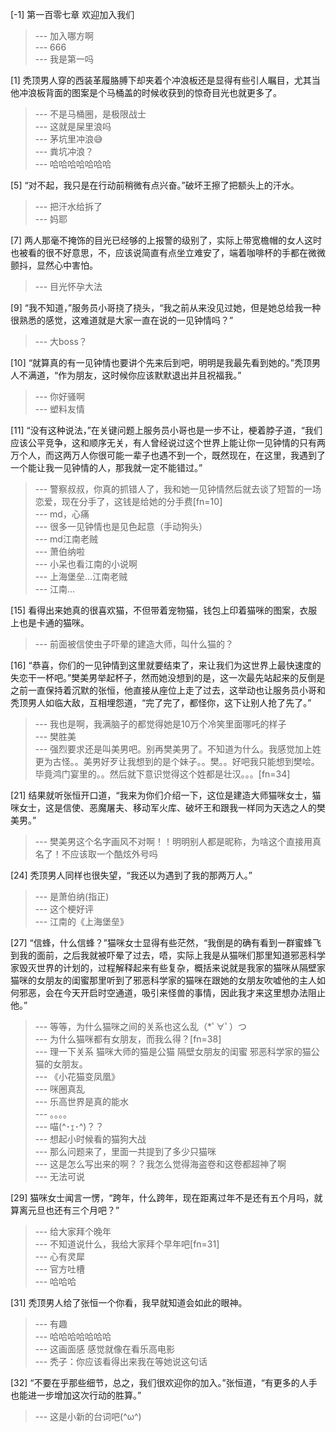 
[-1] 第一百零七章 欢迎加入我们
>--- 加入哪方啊<br>
>--- 666<br>
>--- 我是第一吗<br>

[1] 秃顶男人穿的西装革履胳膊下却夹着个冲浪板还是显得有些引人瞩目，尤其当他冲浪板背面的图案是个马桶盖的时候收获到的惊奇目光也就更多了。
>--- 不是马桶圈，是极限战士<br>
>--- 这就是屎里浪吗<br>
>--- 茅坑里冲浪😅<br>
>--- 粪坑冲浪？<br>
>--- 哈哈哈哈哈哈哈<br>

[5] “对不起，我只是在行动前稍微有点兴奋。”破坏王擦了把额头上的汗水。
>--- 把汗水给拆了<br>
>--- 妈耶<br>

[7] 两人那毫不掩饰的目光已经够的上报警的级别了，实际上带宽檐帽的女人这时也被看的很不好意思，不，应该说简直有点坐立难安了，端着咖啡杯的手都在微微颤抖，显然心中害怕。
>--- 目光怀孕大法<br>

[9] “我不知道，”服务员小哥挠了挠头，“我之前从来没见过她，但是她总给我一种很熟悉的感觉，这难道就是大家一直在说的一见钟情吗？”
>--- 大boss？<br>

[10] “就算真的有一见钟情也要讲个先来后到吧，明明是我最先看到她的。”秃顶男人不满道，“作为朋友，这时候你应该默默退出并且祝福我。”
>--- 你好骚啊<br>
>--- 塑料友情<br>

[11] “没有这种说法，”在关键问题上服务员小哥也是一步不让，梗着脖子道，“我们应该公平竞争，这和顺序无关，有人曾经说过这个世界上能让你一见钟情的只有两万个人，而这两万人你很可能一辈子也遇不到一个，既然现在，在这里，我遇到了一个能让我一见钟情的人，那我就一定不能错过。”
>--- 警察叔叔，你真的抓错人了，我和她一见钟情然后就去谈了短暂的一场恋爱，现在分手了，这钱是给她的分手费[fn=10]<br>
>--- md，心痛<br>
>--- 很多一见钟情也是见色起意（手动狗头）<br>
>--- md江南老贼<br>
>--- 萧伯纳啦<br>
>--- 小呆也看江南的小说啊<br>
>--- 上海堡垒…江南老贼<br>
>--- 江南…<br>

[15] 看得出来她真的很喜欢猫，不但带着宠物猫，钱包上印着猫咪的图案，衣服上也是卡通的猫咪。
>--- 前面被信使虫子吓晕的建造大师，叫什么猫的？<br>

[16] “恭喜，你们的一见钟情到这里就要结束了，来让我们为这世界上最快速度的失恋干一杯吧。”樊美男举起杯子，然而她没想到的是，这一次最先站起来的反倒是之前一直保持着沉默的张恒，他直接从座位上走了过去，这举动也让服务员小哥和秃顶男人如临大敌，互相埋怨道，“完了完了，都怪你，这下让别人抢了先了。”
>--- 我也是啊，我满脑子的都觉得她是10万个冷笑里面哪吒的样子<br>
>--- 樊胜美<br>
>--- 强烈要求还是叫美男吧。别再樊美男了。不知道为什么。我感觉加上姓更为古怪。。美男好歹让我想到的是个妹子。。樊。。好吧我只能想到樊哙。毕竟鸿门宴里的。。然后就下意识觉得这个姓都是壮汉。。。[fn=34]<br>

[21] 结果就听张恒开口道，“我来为你们介绍一下，这位是建造大师猫咪女士，猫咪女士，这是信使、恶魔屠夫、移动军火库、破坏王和跟我一样同为天选之人的樊美男。”
>--- 樊美男这个名字画风不对啊！！明明别人都是昵称，为啥这个直接用真名了！不应该取一个酷炫外号吗<br>

[24] 秃顶男人同样也很失望，“我还以为遇到了我的那两万人。”
>--- 是萧伯纳(指正)<br>
>--- 这个梗好评<br>
>--- 江南的《上海堡垒》<br>

[27] “信蜂，什么信蜂？”猫咪女士显得有些茫然，“我倒是的确有看到一群蜜蜂飞到我的面前，之后我就被吓晕了过去，唔，实际上我是从猫咪们那里知道邪恶科学家毁灭世界的计划的，过程解释起来有些复杂，概括来说就是我家的猫咪从隔壁家猫咪的女朋友的闺蜜那里听到了邪恶科学家的猫咪在跟她的女朋友吹嘘他的主人如何邪恶，会在今天开启时空通道，吸引来怪兽的事情，因此我才来这里想办法阻止他。”
>--- 等等，为什么猫咪之间的关系也这么乱（*ﾟ∀ﾟ）つ<br>
>--- 为什么猫咪都有女朋友，而我么得？[fn=38]<br>
>--- 理一下关系
猫咪大师的猫是公猫
隔壁女朋友的闺蜜
邪恶科学家的猫公猫的女朋友。<br>
>--- 《小花猫变凤凰》<br>
>--- 咪圈真乱<br>
>--- 乐高世界是真的能水<br>
>--- 。。。。<br>
>--- 喵(^･ｪ･^)？？<br>
>--- 想起小时候看的猫狗大战<br>
>--- 那么问题来了，里面一共提到了多少只猫咪<br>
>--- 这是怎么写出来的啊？？我怎么觉得海盗卷和这卷都超神了啊<br>
>--- 无法可说<br>

[29] 猫咪女士闻言一愣，“跨年，什么跨年，现在距离过年不是还有五个月吗，就算离元旦也还有三个月吧？”
>--- 给大家拜个晚年<br>
>--- 不知道说什么，我给大家拜个早年吧[fn=31]<br>
>--- 心有灵犀<br>
>--- 官方吐槽<br>
>--- 哈哈哈<br>

[31] 秃顶男人给了张恒一个你看，我早就知道会如此的眼神。
>--- 有趣<br>
>--- 哈哈哈哈哈哈哈<br>
>--- 这画面感 感觉就像在看乐高电影<br>
>--- 秃子：你应该看得出来我在等她说这句话<br>

[32] “不要在乎那些细节，总之，我们很欢迎你的加入。”张恒道，“有更多的人手也能进一步增加这次行动的胜算。”
>--- 这是小新的台词吧(^ω^)<br>
